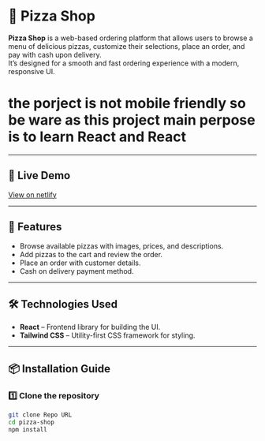 # 🍕 Pizza Shop

**Pizza Shop** is a web-based ordering platform that allows users to browse a menu of delicious pizzas, customize their selections, place an order, and pay with cash upon delivery.  
It’s designed for a smooth and fast ordering experience with a modern, responsive UI.

# the porject is not mobile friendly so be ware as this project main perpose is to learn React and React

---

## 🚀 Live Demo

[View on netlify](https://pizzashop2.netlify.app)

---

## 📜 Features

- Browse available pizzas with images, prices, and descriptions.
- Add pizzas to the cart and review the order.
- Place an order with customer details.
- Cash on delivery payment method.

---

## 🛠 Technologies Used

- **React** – Frontend library for building the UI.
- **Tailwind CSS** – Utility-first CSS framework for styling.

---

## 📦 Installation Guide

### 1️⃣ Clone the repository

```bash
git clone Repo URL
cd pizza-shop
npm install
```
